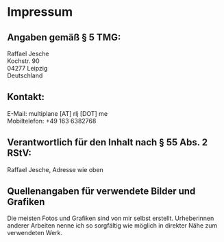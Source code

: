# Impressum

## Angaben gemäß § 5 TMG:

Raffael Jesche  
Kochstr. 90  
04277 Leipzig  
Deutschland

## Kontakt:

E-Mail: multiplane [AT] rlj [DOT] me  
Mobiltelefon: +49 163 6382768

## Verantwortlich für den Inhalt nach § 55 Abs. 2 RStV:

Raffael Jesche, Adresse wie oben

## Quellenangaben für verwendete Bilder und Grafiken

Die meisten Fotos und Grafiken sind von mir selbst erstellt. Urheberinnen anderer Arbeiten nenne ich so sorgfältig wie möglich in direkter Nähe zum verwendeten Werk.